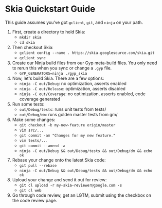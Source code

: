 Skia Quickstart Guide
=====================

This guide assumes you've got `gclient`, `git`, and `ninja` on your path.

1. First, create a directory to hold Skia:
    * `mkdir skia`
    * `cd skia`
2. Then checkout Skia:
    * `gclient config --name . https://skia.googlesource.com/skia.git`
    * `gclient sync`
3. Create our Ninja build files from our Gyp meta-build files.  You only need
   to rerun this when you sync or change a `.gyp` file.
    * `GYP_GENERATORS=ninja ./gyp_skia`
4. Now, let's build Skia.  There are a few options:
    * `ninja -C out/Debug`: no optimization, asserts enabled
    * `ninja -C out/Release`: optimization, asserts disabled
    * `ninja -C out/Coverage`: no optimization, asserts enabled, code coverage generated
5. Run some tests:
    * `out/Debug/tests`: runs unit tests from tests/
    * `out/Debug/dm`: runs golden master tests from gm/
6. Make some changes:
    * `git checkout -b my-new-feature origin/master`
    * `vim src/...`
    * `git commit -am "Changes for my new feature."`
    * `vim tests/...`
    * `git commit --amend -a`
    * `ninja -C out/Debug && out/Debug/tests && out/Debug/dm && echo ok`
7. Rebase your change onto the latest Skia code:
    * `git pull --rebase`
    * `ninja -C out/Debug && out/Debug/tests && out/Debug/dm && echo ok`
8. Upload your change and send it out for review:
    * `git cl upload -r my-skia-reviewer@google.com -s`
    * `git cl web`
9. Go through code review, get an LGTM, submit using the checkbox on the code review page.
